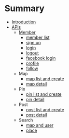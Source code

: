 # Summary

* [Introduction](README.md)
* [APIs](apis.md)
  * [Member](apis/member.md)
    * [member list](apis/member-list.md)
    * [sign up](apis/sign-up.md)
    * [login](apis/login.md)
    * [logout](apis/logout.md)
    * [facebook login](apis/facebook-login.md)
    * [profile](apis/profile.md)
    * [follow](apis/follow.md)
  * Map
    * [map list and create](apis/map-list.md)
    * [map detail](apis/map-detail.md)
  * Pin
    * [pin list and create](apis/pin-list.md)
    * [pin detail](apis/pin-detail.md)
  * Post
    * [post list and create](apis/post-list.md)
    * [post detail](apis/post-detail.md)
  * Search 
    * [map and user](apis/search-map-user.md)
    * [place](apis/search-place.md)
    

